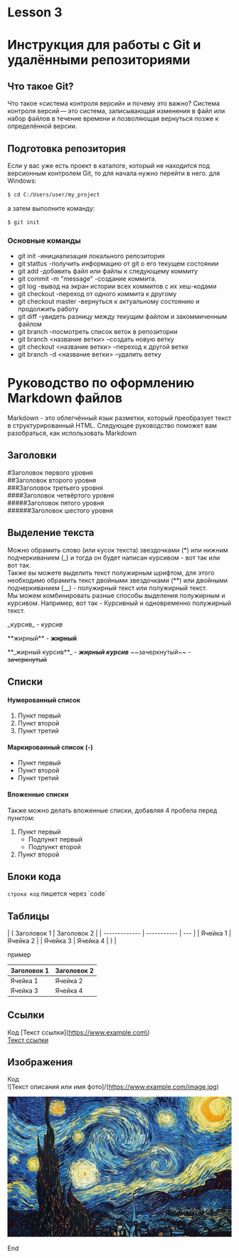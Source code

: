 # Lesson 3

# Инструкция для работы с Git и удалёнными репозиториями

## Что такое Git?

Что такое «система контроля версий» и почему это важно? Система контроля версий — это система, записывающая изменения в файл или набор файлов в течение времени и позволяющая вернуться позже к определённой версии.

## Подготовка репозитория

Если у вас уже есть проект в каталоге, который не находится под версионным контролем Git, то для начала нужно перейти в него.
для Windows:

```sh
$ cd C:/Users/user/my_project
```

а затем выполните команду:

```sh
$ git init
```

### Основные команды

- git init -инициализация локального репозитория
- git stattus -получить информацию от git о его текущем состоянии
- git add -добавить файл или файлы к следующему коммиту
- git commit -m "message" -создание коммита.
- git log -вывод на экран истории всех коммитов с их хеш-кодами
- git checkout -переход от одного коммита к другому
- git checkout master -вернуться к актуальному состоянию и продолжить работу
- git diff -увидеть разницу между текущим файлом и закоммиченным файлом
- git branch –посмотреть список веток в репозитории
- git branch <название ветки> –создать новую ветку
- git checkout <название ветки> –переход к другой ветке
- git branch -d <название ветки> –удалить ветку

# Руководство по оформлению Markdown файлов

Markdown - это облегчённый язык разметки,
который преобразует текст в структурированный HTML. Следующее руководство поможет вам разобраться, как использовать Markdown

## Заголовки

#Заголовок первого уровня  
##Заголовок второго уровня  
###Заголовок третьего уровня  
####Заголовок четвёртого уровня  
#####Заголовок пятого уровня  
######Заголовок шестого уровня

## Выделение текста

Можно обрамить слово (или кусок текста) звездочками (\*) или нижним подчеркиванием (\_) и тогда он будет написан курсивом - вот так или вот так.  
Также вы можете выделить текст полужирным шрифтом, для этого необходимо обрамить текст двойными звездочками (\*\*) или двойными подчеркиванием (\_\_) - полужирный текст или полужирный текст.  
Мы можем комбинировать разные способы выделения полужирным и курсивом. Например, вот так - Курсивный и одновременно полужирный текст.

\_курсив\_ - _курсив_

\*\*жирный\*\* - **жирный**

\*\*\_жирный курсив\*\*\_ - _**жирный курсив**_
\~~зачеркнутый\~~ - ~~зачеркнутый~~

## Списки

#### Нумерованный список

1. Пункт первый
2. Пункт второй
3. Пункт третий

#### Маркированный список (-)

- Пункт первый
- Пункт второй
- Пункт третий

#### Вложенные списки

Также можно делать вложенные списки, добавляя 4 пробела перед пунктом:

1. Пункт первый
   - Подпункт первый
   - Подпункт второй
2. Пункт второй

## Блоки кода

`строка код` пишется через \`code`

## Таблицы

| ( Заголовок 1 | Заголовок 2 |
| ------------- | ----------- | --- |
| Ячейка 1      | Ячейка 2    |
| Ячейка 3      | Ячейка 4    | )   |

пример

| Заголовок 1 | Заголовок 2 |
| ----------- | ----------- |
| Ячейка 1    | Ячейка 2    |
| Ячейка 3    | Ячейка 4    |

## Ссылки

Код \[Текст ссылки\]\(https://www.example.com\)  
[Текст ссылки](https://www.example.com)

## Изображения

Код  
![Текст описания или имя фото]/(https://www.example.com/image.jpg)

![Звёздная ночь Ван Гог](VanGogh.jpg)

End
